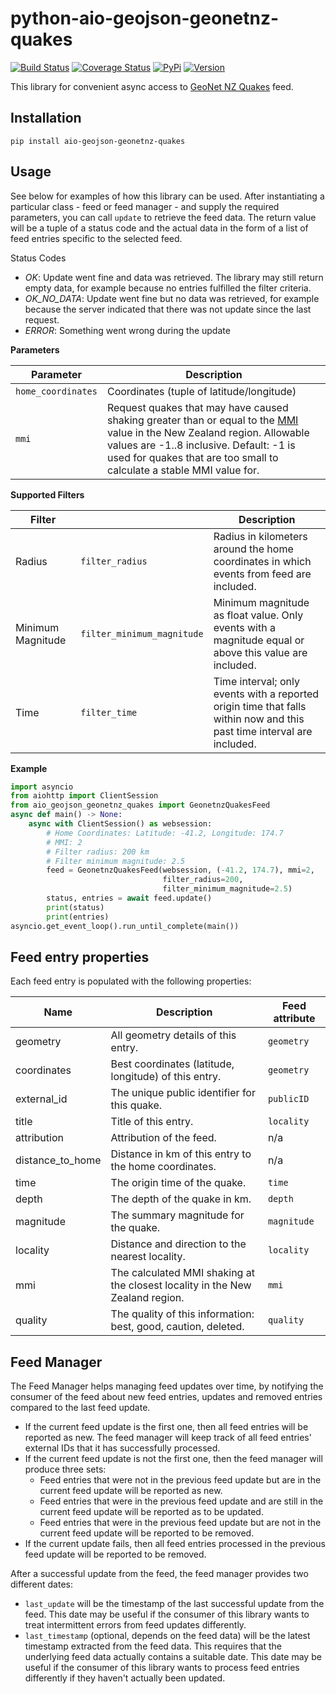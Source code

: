 # python-aio-geojson-geonetnz-quakes

[![Build Status](https://travis-ci.org/exxamalte/python-aio-geojson-geonetnz-quakes.svg)](https://travis-ci.org/exxamalte/python-aio-geojson-geonetnz-quakes)
[![Coverage Status](https://coveralls.io/repos/github/exxamalte/python-aio-geojson-geonetnz-quakes/badge.svg?branch=master)](https://coveralls.io/github/exxamalte/python-aio-geojson-geonetnz-quakes?branch=master)
[![PyPi](https://img.shields.io/pypi/v/aio-geojson-geonetnz-quakes.svg)](https://pypi.python.org/pypi/aio-geojson-geonetnz-quakes)
[![Version](https://img.shields.io/pypi/pyversions/aio-geojson-geonetnz-quakes.svg)](https://pypi.python.org/pypi/aio-geojson-geonetnz-quakes)

This library for convenient async access to 
[GeoNet NZ Quakes](https://api.geonet.org.nz/#quakes) feed.
 

## Installation
`pip install aio-geojson-geonetnz-quakes`

## Usage
See below for examples of how this library can be used. After instantiating a 
particular class - feed or feed manager - and supply the required parameters, 
you can call `update` to retrieve the feed data. The return value 
will be a tuple of a status code and the actual data in the form of a list of 
feed entries specific to the selected feed.

Status Codes
* _OK_: Update went fine and data was retrieved. The library may still 
  return empty data, for example because no entries fulfilled the filter 
  criteria.
* _OK_NO_DATA_: Update went fine but no data was retrieved, for example 
  because the server indicated that there was not update since the last request.
* _ERROR_: Something went wrong during the update

**Parameters**

| Parameter          | Description                               |
|--------------------|-------------------------------------------|
| `home_coordinates` | Coordinates (tuple of latitude/longitude) |
| `mmi`              | Request quakes that may have caused shaking greater than or equal to the [MMI](https://en.wikipedia.org/wiki/Modified_Mercalli_intensity_scale) value in the New Zealand region. Allowable values are -1..8 inclusive. Default: -1 is used for quakes that are too small to calculate a stable MMI value for. |

**Supported Filters**

| Filter            |                            | Description |
|-------------------|----------------------------|-------------|
| Radius            | `filter_radius`            | Radius in kilometers around the home coordinates in which events from feed are included. |
| Minimum Magnitude | `filter_minimum_magnitude` | Minimum magnitude as float value. Only events with a magnitude equal or above this value are included. |
| Time              | `filter_time`              | Time interval; only events with a reported origin time that falls within now and this past time interval are included. |

**Example**
```python
import asyncio
from aiohttp import ClientSession
from aio_geojson_geonetnz_quakes import GeonetnzQuakesFeed
async def main() -> None:
    async with ClientSession() as websession:    
        # Home Coordinates: Latitude: -41.2, Longitude: 174.7
        # MMI: 2
        # Filter radius: 200 km
        # Filter minimum magnitude: 2.5
        feed = GeonetnzQuakesFeed(websession, (-41.2, 174.7), mmi=2,
                                  filter_radius=200,
                                  filter_minimum_magnitude=2.5)
        status, entries = await feed.update()
        print(status)
        print(entries)
asyncio.get_event_loop().run_until_complete(main())
```

## Feed entry properties
Each feed entry is populated with the following properties:

| Name             | Description                                                                   | Feed attribute |
|------------------|-------------------------------------------------------------------------------|----------------|
| geometry         | All geometry details of this entry.                                           | `geometry`     |
| coordinates      | Best coordinates (latitude, longitude) of this entry.                         | `geometry`     |
| external_id      | The unique public identifier for this quake.                                  | `publicID`     |
| title            | Title of this entry.                                                          | `locality`     |
| attribution      | Attribution of the feed.                                                      | n/a            |
| distance_to_home | Distance in km of this entry to the home coordinates.                         | n/a            |
| time             | The origin time of the quake.                                                 | `time`         |
| depth            | The depth of the quake in km.                                                 | `depth`        |
| magnitude        | The summary magnitude for the quake.                                          | `magnitude`    |
| locality         | Distance and direction to the nearest locality.                               | `locality`     |
| mmi              | The calculated MMI shaking at the closest locality in the New Zealand region. | `mmi`          |
| quality          | The quality of this information: best, good, caution, deleted.                | `quality`      |


## Feed Manager

The Feed Manager helps managing feed updates over time, by notifying the 
consumer of the feed about new feed entries, updates and removed entries 
compared to the last feed update.

* If the current feed update is the first one, then all feed entries will be 
  reported as new. The feed manager will keep track of all feed entries' 
  external IDs that it has successfully processed.
* If the current feed update is not the first one, then the feed manager will 
  produce three sets:
  * Feed entries that were not in the previous feed update but are in the 
    current feed update will be reported as new.
  * Feed entries that were in the previous feed update and are still in the 
    current feed update will be reported as to be updated.
  * Feed entries that were in the previous feed update but are not in the 
    current feed update will be reported to be removed.
* If the current update fails, then all feed entries processed in the previous
  feed update will be reported to be removed.

After a successful update from the feed, the feed manager provides two
different dates:

* `last_update` will be the timestamp of the last successful update from the
  feed. This date may be useful if the consumer of this library wants to
  treat intermittent errors from feed updates differently.
* `last_timestamp` (optional, depends on the feed data) will be the latest 
  timestamp extracted from the feed data. 
  This requires that the underlying feed data actually contains a suitable 
  date. This date may be useful if the consumer of this library wants to 
  process feed entries differently if they haven't actually been updated.

